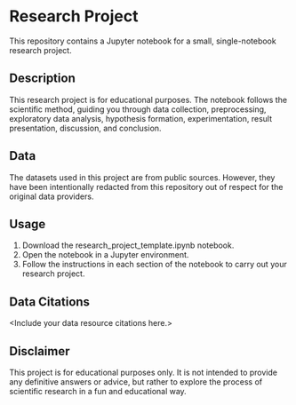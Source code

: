 
# Research Project

This repository contains a Jupyter notebook for a small, single-notebook research project.

## Description

This research project is for educational purposes. The notebook follows the scientific method, guiding you through data collection, preprocessing, exploratory data analysis, hypothesis formation, experimentation, result presentation, discussion, and conclusion.

## Data

The datasets used in this project are from public sources. However, they have been intentionally redacted from this repository out of respect for the original data providers.

## Usage

1. Download the research_project_template.ipynb notebook.
2. Open the notebook in a Jupyter environment.
3. Follow the instructions in each section of the notebook to carry out your research project.

## Data Citations

\<Include your data resource citations here.\>

## Disclaimer

This project is for educational purposes only. It is not intended to provide any definitive answers or advice, but rather to explore the process of scientific research in a fun and educational way.
